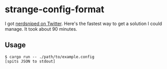 # strange-config-format

I got [nerdsniped on Twitter](https://twitter.com/JavaJulius/status/1453611540188332033).
Here's the fastest way to get a solution I could manage.
It took about 90 minutes.

## Usage

```shell
$ cargo run -- ./path/to/example.config
[spits JSON to stdout]
```
